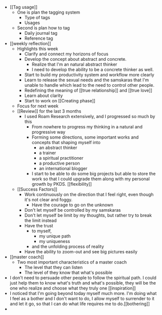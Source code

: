 - [[Tag usage]]
    - One is plan the tagging system 
        - Type of tags
        - Usages
    - Second is plan how to tag
        - Daily journal tag
        - Reference tag
- [[weekly reflection]] 
    - Highlights this week
        - Clarify and connect my horizons of focus
        - Develop the concept about abstract and concrete. 
            - Realize that I'm an natural abstract thinker
            - I need to develop the ability to be a concrete thinker as well.
        - Start to build my productivity system and workflow more clearly
        - Learn to release the sexual needs and the samskaras that I'm unable to handle which lead to the need to control other people.
        - Redefining the meaning of [[true relationship]] and [[true love]]
        - Learn about clarity
        - Start to work on [[Creating phase]]
    - Focus for next week
    - [[Review]] for the last 3 months
        - I used Roam Research extensively, and I progressed so much by this
            - From nowhere to progress my thinking in a natural and progressive way
            - Forming some directions, some important works and concepts that shaping myself into
                - an abstract thinker
                - a trainer
                - a spiritual practitioner
                - a productive person
                - an international blogger
            - I start to be able to do some big projects but able to store the work so that I could upgrade them along with my personal growth by PKDS. [[flexibility]]
    - [[Success Factors]]
        - Work continuously on the direction that I feel right, even though it's not clear and foggy.
            - Have the courage to go on the unknown
        - Don't let myself be controlled by my samskaras 
        - Don't let myself be limit by my thoughts, but rather try to break the limit instead
        - Have the trust 
            - to myself, 
                - my unique path
                - my uniqueness
            - and the unfolding process of reality
        - Have the ability to zoom-out and see big pictures easily
- [[master coach]]
    - Two most important characteristics of a master coach
        - The level that they can listen
        - The level of they know that what's possible
- I don't need to persuade other people to follow the spiritual path. I could just help them to know what's truth and what's possible, they will be the one who realize and choose what they truly one [[inspiration]]
- I noticed that I'm going beyond today myself much more. I'm doing what I feel as a bother and I don't want to do, I allow myself to surrender to it and let it go, so that I can do what life requires me to do.[[bothering]]
- 
